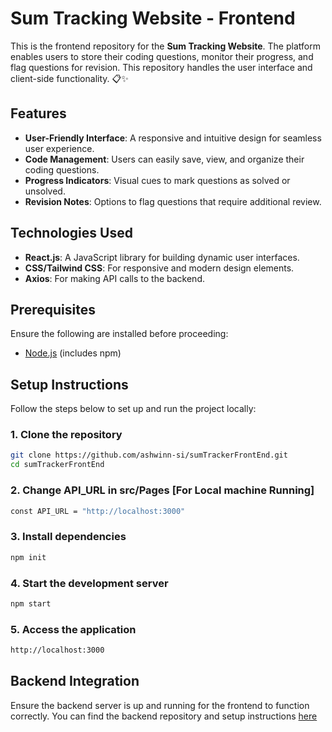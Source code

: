 # Sum Tracking Website - Frontend

This is the frontend repository for the **Sum Tracking Website**. The platform enables users to store their coding questions, monitor their progress, and flag questions for revision. This repository handles the user interface and client-side functionality. 📋✨

## Features

- **User-Friendly Interface**: A responsive and intuitive design for seamless user experience.
- **Code Management**: Users can easily save, view, and organize their coding questions.
- **Progress Indicators**: Visual cues to mark questions as solved or unsolved.
- **Revision Notes**: Options to flag questions that require additional review.

## Technologies Used

- **React.js**: A JavaScript library for building dynamic user interfaces.
- **CSS/Tailwind CSS**: For responsive and modern design elements.
- **Axios**: For making API calls to the backend.

## Prerequisites

Ensure the following are installed before proceeding:

- [Node.js](https://nodejs.org/) (includes npm)

## Setup Instructions

Follow the steps below to set up and run the project locally:

### 1. Clone the repository

```bash
git clone https://github.com/ashwinn-si/sumTrackerFrontEnd.git
cd sumTrackerFrontEnd
```

### 2. Change API_URL in src/Pages [For Local machine Running]


```bash
const API_URL = "http://localhost:3000"
```

### 3. Install dependencies

```bash
npm init
```

### 4. Start the development server

```bash
npm start
```

### 5. Access the application

```bash
http://localhost:3000
```

## Backend Integration
Ensure the backend server is up and running for the frontend to function correctly. You can find the backend repository and setup instructions [here](https://github.com/ashwinn-si/sumTrackerBackEnd)